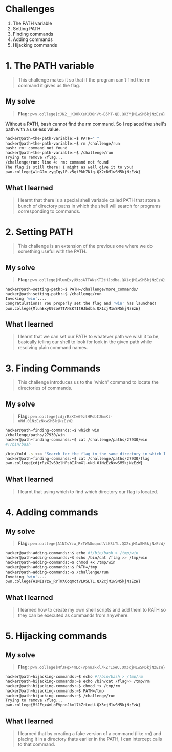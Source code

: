 # Challenges
1. The PATH variable
2. Setting PATH
3. Finding commands
4. Adding commands
5. Hijacking commands
   
   
# 1. The PATH variable
>This challenge makes it so that if the program can't find the rm command it gives us the flag. 

## My solve
>**Flag:** `pwn.college{cJN2__KOOkXeKU38nVt-B5hT-QD.QX3YjM1wSM5kjNzEzW}`

Without a PATH, bash cannot find the rm command. So I replaced the shell's path with a useless value.
```bash
hacker@path~the-path-variable:~$ PATH=" "
hacker@path~the-path-variable:~$ rm /challenge/run
bash: rm: command not found
hacker@path~the-path-variable:~$ /challenge/run
Trying to remove /flag...
/challenge/run: line 4: rm: command not found
The flag is still there! I might as well give it to you!
pwn.college{wlnGJm_zygIqylP-z5qtPkb7N1q.QX2cDM1wSM5kjNzEzW}
```

## What I learned 
>I learnt that there is a special shell variable called PATH that store a bunch of directory paths in which the shell will search for programs corresponding to commands. 

# 2. Setting PATH
>This challenge is an extension of the previous one where we do something useful with the PATH. 

## My solve
>**Flag:** `pwn.college{MlunExyU9zoATTANsKTItHJbdba.QX1cjM1wSM5kjNzEzW}`

```bash
hacker@path~setting-path:~$ PATH=/challenge/more_commands/
hacker@path~setting-path:~$ /challenge/run
Invoking 'win'....
Congratulations! You properly set the flag and 'win' has launched!
pwn.college{MlunExyU9zoATTANsKTItHJbdba.QX1cjM1wSM5kjNzEzW}
```

## What I learned 
>I learnt that we can set our PATH to whatever path we wish it to be, basically telling our shell to look for look in the given path while resolving plain command names.

# 3. Finding Commands 
>This challenge introduces us to the 'which' command to locate the directories of commands. 

## My solve
>**Flag:** `pwn.college{cdjrRzXIv69zlHPsbIJhmXl-uNd.01NzEzNxwSM5kjNzEzW}`

```bash
hacker@path~finding-commands:~$ which win
/challenge/paths/27930/win
hacker@path~finding-commands:~$ cat /challenge/paths/27930/win
#!/bin/bash

/bin/fold -s <<< "Search for the flag in the same directory in which I am located!"
hacker@path~finding-commands:~$ cat /challenge/paths/27930/flag
pwn.college{cdjrRzXIv69zlHPsbIJhmXl-uNd.01NzEzNxwSM5kjNzEzW}
```

## What I learned 
> I learnt that using which to find which directory our flag is located.


# 4. Adding commands

## My solve
> **Flag:** `pwn.college{A1NIsYzw_RrTWAOoqmctVLKSLTL.QX2cjM1wSM5kjNzEzW}`

```bash
hacker@path~adding-commands:~$ echo #!/bin/bash > /tmp/win
hacker@path~adding-commands:~$ echo /bin/cat /flag >> /tmp/win
hacker@path~adding-commands:~$ chmod +x /tmp/win
hacker@path~adding-commands:~$ PATH=/tmp
hacker@path~adding-commands:~$ /challenge/run
Invoking 'win'....
pwn.college{A1NIsYzw_RrTWAOoqmctVLKSLTL.QX2cjM1wSM5kjNzEzW}

```

## What I learned 
> I learned how to create my own shell scripts and add them to PATH so they can be executed as commands from anywhere.

# 5. Hijacking commands 

## My solve
> **Flag:** `pwn.college{MfJFqx4mLoFVpnnJkxl7kZrLoeU.QX3cjM1wSM5kjNzEzW}`

```bash
hacker@path~hijacking-commands:~$ echo #!/bin/bash > /tmp/rm
hacker@path~hijacking-commands:~$ echo /bin/cat /flag>> /tmp/rm
hacker@path~hijacking-commands:~$ chmod +x /tmp/rm
hacker@path~hijacking-commands:~$ PATH=/tmp
hacker@path~hijacking-commands:~$ /challenge/run
Trying to remove /flag...
pwn.college{MfJFqx4mLoFVpnnJkxl7kZrLoeU.QX3cjM1wSM5kjNzEzW}
```

## What I learned 
> I learned that by creating a fake version of a command (like rm) and placing it in a directory thats earlier in the PATH, I can intercept calls to that command.


